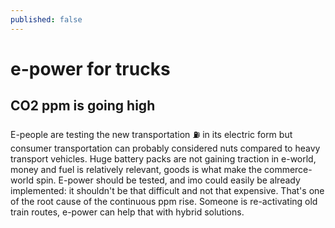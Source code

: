 ```yaml
---
published: false
---
```

# e-power for trucks

## CO2 ppm is going high

E-people are testing the new transportation ⛽ in its electric form but consumer transportation can probably considered nuts compared to heavy transport vehicles.
Huge battery packs are not gaining traction in e-world, money and fuel is relatively relevant, goods is what make the commerce-world spin.
E-power should be tested, and imo could easily be already implemented: it shouldn't be  that difficult and not that expensive.
That's one of the root cause of the continuous ppm rise.
Someone is re-activating old train routes, e-power can help that with hybrid solutions.

